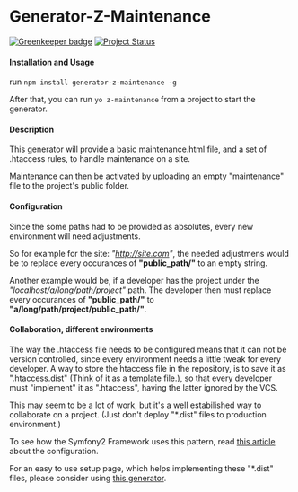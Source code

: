 
# Generator-Z-Maintenance

[![Greenkeeper badge](https://badges.greenkeeper.io/ZeeCoder/generator-z-maintenance.svg)](https://greenkeeper.io/)
[![Project Status](http://stillmaintained.com/ZeeCoder/generator-z-maintenance.png)](http://stillmaintained.com/ZeeCoder/generator-z-maintenance)

#### Installation and Usage

run `npm install generator-z-maintenance -g`

After that, you can run `yo z-maintenance` from a project to start the
generator.

#### Description

This generator will provide a basic maintenance.html file, and a set of
.htaccess rules, to handle maintenance on a site.

Maintenance can then be activated by uploading an empty "maintenance" file to
the project's public folder.

#### Configuration

Since the some paths had to be provided as absolutes, every new environment will
need adjustments.

So for example for the site: *"http://site.com"*, the needed adjustmens would be
to replace every occurances of **"public_path/"** to an empty string.

Another example would be, if a developer has the project under the
*"localhost/a/long/path/project"* path. The developer then must replace every
occurances of **"public_path/"** to **"a/long/path/project/public_path/"**.

#### Collaboration, different environments

The way the .htaccess file needs to be configured means that it can not be
version controlled, since every environment needs a little tweak for every
developer. A way to store the htaccess file in the repository, is to save it as
".htaccess.dist" (Think of it as a template file.), so that every developer must
"implement" it as ".htaccess", having the latter ignored by the VCS.

This may seem to be a lot of work, but it's a well estabilished way to
collaborate on a project. (Just don't deploy "*.dist" files to production
environment.)

To see how the Symfony2 Framework uses this pattern, read [this article](http://symfony.com/doc/current/best_practices/configuration.html#canonical-parameters)
about the configuration.

For an easy to use setup page, which helps implementing these "*.dist" files,
please consider using [this generator](https://github.com/ZeeCoder/generator-z-dist-implementer).
